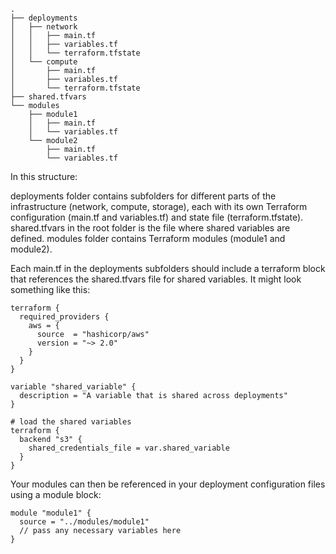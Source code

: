 ```
.  
├── deployments  
│   ├── network  
│   │   ├── main.tf  
│   │   ├── variables.tf  
│   │   └── terraform.tfstate  
│   └── compute  
│       ├── main.tf  
│       ├── variables.tf  
│       └── terraform.tfstate  
├── shared.tfvars  
└── modules  
    ├── module1  
    │   ├── main.tf  
    │   └── variables.tf  
    └── module2  
        ├── main.tf  
        └── variables.tf  
```
In this structure:

deployments folder contains subfolders for different parts of the infrastructure (network, compute, storage), each with its own Terraform configuration (main.tf and variables.tf) and state file (terraform.tfstate).
shared.tfvars in the root folder is the file where shared variables are defined.
modules folder contains Terraform modules (module1 and module2).

Each main.tf in the deployments subfolders should include a terraform block that references the shared.tfvars file for shared variables. It might look something like this:

```hcl
terraform {  
  required_providers {  
    aws = {  
      source  = "hashicorp/aws"  
      version = "~> 2.0"  
    }  
  }  
}  
  
variable "shared_variable" {  
  description = "A variable that is shared across deployments"  
}  
  
# load the shared variables  
terraform {  
  backend "s3" {  
    shared_credentials_file = var.shared_variable  
  }  
}  
```
 
Your modules can then be referenced in your deployment configuration files using a module block:

```hcl
module "module1" {  
  source = "../modules/module1"  
  // pass any necessary variables here  
}  
```